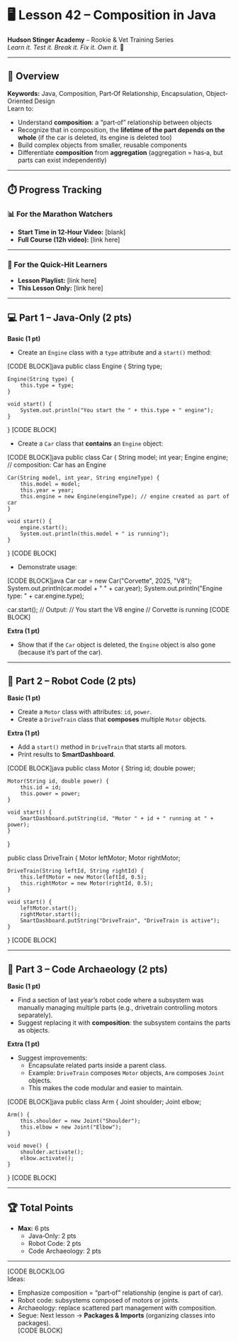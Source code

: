 # 🖥️ Lesson 42 – Composition in Java

**Hudson Stinger Academy** – Rookie & Vet Training Series  
_Learn it. Test it. Break it. Fix it. Own it._ 🐝  

---

## 🎯 Overview
**Keywords:** Java, Composition, Part‑Of Relationship, Encapsulation, Object-Oriented Design  
Learn to:
- Understand **composition**: a “part‑of” relationship between objects  
- Recognize that in composition, the **lifetime of the part depends on the whole** (if the car is deleted, its engine is deleted too)  
- Build complex objects from smaller, reusable components  
- Differentiate **composition** from **aggregation** (aggregation = has‑a, but parts can exist independently)  

---

## ⏱️ Progress Tracking

### 📊 For the Marathon Watchers  
- **Start Time in 12‑Hour Video:** [blank]  
- **Full Course (12h video):** [link here]  

---

### 🎯 For the Quick‑Hit Learners  
- **Lesson Playlist:** [link here]  
- **This Lesson Only:** [link here]  

---

## 💻 Part 1 – Java‑Only (2 pts)

**Basic (1 pt)**  
- Create an `Engine` class with a `type` attribute and a `start()` method:  

[CODE BLOCK]java
public class Engine {
    String type;

    Engine(String type) {
        this.type = type;
    }

    void start() {
        System.out.println("You start the " + this.type + " engine");
    }
}
[CODE BLOCK]

- Create a `Car` class that **contains** an `Engine` object:  

[CODE BLOCK]java
public class Car {
    String model;
    int year;
    Engine engine; // composition: Car has an Engine

    Car(String model, int year, String engineType) {
        this.model = model;
        this.year = year;
        this.engine = new Engine(engineType); // engine created as part of car
    }

    void start() {
        engine.start();
        System.out.println(this.model + " is running");
    }
}
[CODE BLOCK]

- Demonstrate usage:  

[CODE BLOCK]java
Car car = new Car("Corvette", 2025, "V8");
System.out.println(car.model + " " + car.year);
System.out.println("Engine type: " + car.engine.type);

car.start();
// Output:
// You start the V8 engine
// Corvette is running
[CODE BLOCK]

**Extra (1 pt)**  
- Show that if the `Car` object is deleted, the `Engine` object is also gone (because it’s part of the car).  

---

## 🤖 Part 2 – Robot Code (2 pts)

**Basic (1 pt)**  
- Create a `Motor` class with attributes: `id`, `power`.  
- Create a `DriveTrain` class that **composes** multiple `Motor` objects.  

**Extra (1 pt)**  
- Add a `start()` method in `DriveTrain` that starts all motors.  
- Print results to **SmartDashboard**.  

[CODE BLOCK]java
public class Motor {
    String id;
    double power;

    Motor(String id, double power) {
        this.id = id;
        this.power = power;
    }

    void start() {
        SmartDashboard.putString(id, "Motor " + id + " running at " + power);
    }
}

public class DriveTrain {
    Motor leftMotor;
    Motor rightMotor;

    DriveTrain(String leftId, String rightId) {
        this.leftMotor = new Motor(leftId, 0.5);
        this.rightMotor = new Motor(rightId, 0.5);
    }

    void start() {
        leftMotor.start();
        rightMotor.start();
        SmartDashboard.putString("DriveTrain", "DriveTrain is active");
    }
}
[CODE BLOCK]

---

## 📜 Part 3 – Code Archaeology (2 pts)

**Basic (1 pt)**  
- Find a section of last year’s robot code where a subsystem was manually managing multiple parts (e.g., drivetrain controlling motors separately).  
- Suggest replacing it with **composition**: the subsystem contains the parts as objects.  

**Extra (1 pt)**  
- Suggest improvements:  
  - Encapsulate related parts inside a parent class.  
  - Example: `DriveTrain` composes `Motor` objects, `Arm` composes `Joint` objects.  
  - This makes the code modular and easier to maintain.  

[CODE BLOCK]java
public class Arm {
    Joint shoulder;
    Joint elbow;

    Arm() {
        this.shoulder = new Joint("Shoulder");
        this.elbow = new Joint("Elbow");
    }

    void move() {
        shoulder.activate();
        elbow.activate();
    }
}
[CODE BLOCK]

---

## 🏆 Total Points
- **Max:** 6 pts  
  - Java‑Only: 2 pts  
  - Robot Code: 2 pts  
  - Code Archaeology: 2 pts  

---

[CODE BLOCK]LOG  
Ideas:  
- Emphasize composition = “part‑of” relationship (engine is part of car).  
- Robot code: subsystems composed of motors or joints.  
- Archaeology: replace scattered part management with composition.  
- Segue: Next lesson → **Packages & Imports** (organizing classes into packages).  
[CODE BLOCK]
